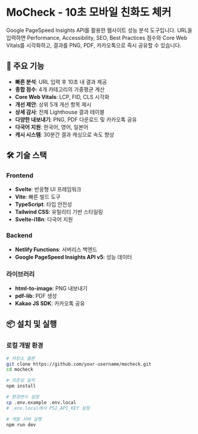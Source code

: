 # MoCheck - 10초 모바일 친화도 체커

Google PageSpeed Insights API를 활용한 웹사이트 성능 분석 도구입니다. URL을 입력하면 Performance, Accessibility, SEO, Best Practices 점수와 Core Web Vitals를 시각화하고, 결과를 PNG, PDF, 카카오톡으로 즉시 공유할 수 있습니다.

## 🚀 주요 기능

- **빠른 분석**: URL 입력 후 10초 내 결과 제공
- **종합 점수**: 4개 카테고리의 가중평균 계산
- **Core Web Vitals**: LCP, FID, CLS 시각화
- **개선 제안**: 상위 5개 개선 항목 제시
- **상세 감사**: 전체 Lighthouse 결과 테이블
- **다양한 내보내기**: PNG, PDF 다운로드 및 카카오톡 공유
- **다국어 지원**: 한국어, 영어, 일본어
- **캐시 시스템**: 30분간 결과 캐싱으로 속도 향상

## 🛠 기술 스택

### Frontend
- **Svelte**: 반응형 UI 프레임워크
- **Vite**: 빠른 빌드 도구
- **TypeScript**: 타입 안전성
- **Tailwind CSS**: 유틸리티 기반 스타일링
- **Svelte-i18n**: 다국어 지원

### Backend
- **Netlify Functions**: 서버리스 백엔드
- **Google PageSpeed Insights API v5**: 성능 데이터

### 라이브러리
- **html-to-image**: PNG 내보내기
- **pdf-lib**: PDF 생성
- **Kakao JS SDK**: 카카오톡 공유

## 📦 설치 및 실행

### 로컬 개발 환경

```bash
# 저장소 클론
git clone https://github.com/your-username/mocheck.git
cd mocheck

# 의존성 설치
npm install

# 환경변수 설정
cp .env.example .env.local
# .env.local에서 PSI_API_KEY 설정

# 개발 서버 실행
npm run dev
